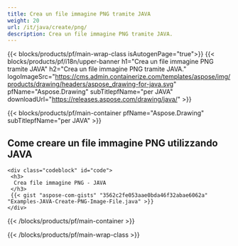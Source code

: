 ```yaml
---
title: Crea un file immagine PNG tramite JAVA
weight: 20
url: /it/java/create/png/
description: Crea un file immagine PNG tramite JAVA.
---
```


{{< blocks/products/pf/main-wrap-class isAutogenPage="true">}}
{{< blocks/products/pf/i18n/upper-banner h1="Crea un file immagine PNG tramite JAVA" h2="Crea un file immagine PNG tramite JAVA." logoImageSrc="https://cms.admin.containerize.com/templates/aspose/img/products/drawing/headers/aspose_drawing-for-java.svg" pfName="Aspose.Drawing" subTitlepfName="per JAVA" downloadUrl="https://releases.aspose.com/drawing/java/" >}}

{{< blocks/products/pf/main-container pfName="Aspose.Drawing" subTitlepfName="per JAVA" >}}

<h2>Come creare un file immagine PNG utilizzando JAVA</h2>

    <div class="codeblock" id="code">
     <h3>
      Crea file immagine PNG - JAVA
     </h3>
     {{< gist "aspose-com-gists" "3562c2fe053aae0bda46f32abae6062a" "Examples-JAVA-Create-PNG-Image-File.java" >}}
    </div>

{{< /blocks/products/pf/main-container >}}


{{< /blocks/products/pf/main-wrap-class >}}
